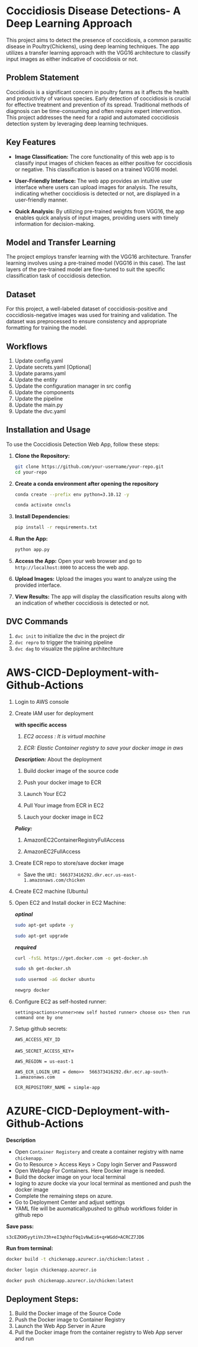 # Coccidiosis Disease Detections- A Deep Learning Approach

This project aims to detect the presence of coccidiosis, a common parasitic disease in Poultry(Chickens), using deep learning techniques. The app utilizes a transfer learning approach with the VGG16 architecture to classify input images as either indicative of coccidiosis or not.

## Problem Statement

Coccidiosis is a significant concern in poultry farms as it affects the health and productivity of various species. Early detection of coccidiosis is crucial for effective treatment and prevention of its spread. Traditional methods of diagnosis can be time-consuming and often require expert intervention. This project addresses the need for a rapid and automated coccidiosis detection system by leveraging deep learning techniques.

## Key Features

- **Image Classification:** The core functionality of this web app is to classify input images of chicken feaces as either positive for coccidiosis or negative. This classification is based on a trained VGG16 model.

- **User-Friendly Interface:** The web app provides an intuitive user interface where users can upload images for analysis. The results, indicating whether coccidiosis is detected or not, are displayed in a user-friendly manner.

- **Quick Analysis:** By utilizing pre-trained weights from VGG16, the app enables quick analysis of input images, providing users with timely information for decision-making.

## Model and Transfer Learning

The project employs transfer learning with the VGG16 architecture. Transfer learning involves using a pre-trained model (VGG16 in this case). The last layers of the pre-trained model are fine-tuned to suit the specific classification task of coccidiosis detection.

## Dataset

For this project, a well-labeled dataset of coccidiosis-positive and coccidiosis-negative images was used for training and validation. The dataset was preprocessed to ensure consistency and appropriate formatting for training the model.

## Workflows

1. Update config.yaml
2. Update secrets.yaml [Optional]
3. Update params.yaml
4. Update the entity
5. Update the configuration manager in src config
6. Update the components
7. Update the pipeline
8. Update the main.py
9. Update the dvc.yaml

## Installation and Usage

To use the Coccidiosis Detection Web App, follow these steps:

1. **Clone the Repository:**

   ```bash
   git clone https://github.com/your-username/your-repo.git
   cd your-repo
   ```

2. **Create a conda environment after opening the repository**

   ```bash
   conda create --prefix env python=3.10.12 -y
   ```

   ```bash
   conda activate cnncls
   ```

3. **Install Dependencies:**

   ```bash
   pip install -r requirements.txt
   ```

4. **Run the App:**

   ```bash
   python app.py
   ```

5. **Access the App:**
   Open your web browser and go to `http://localhost:8000` to access the web app.

6. **Upload Images:**
   Upload the images you want to analyze using the provided interface.

7. **View Results:**
   The app will display the classification results along with an indication of whether coccidiosis is detected or not.

## DVC Commands

1. `dvc init` to initialize the dvc in the project dir
2. `dvc repro` to trigger the training pipeline
3. `dvc dag` to visualize the pipline architechture

# AWS-CICD-Deployment-with-Github-Actions

1. Login to AWS console

2. Create IAM user for deployment

	**with specific access**

    
	1. *EC2 access : It is virtual machine*

	2. *ECR: Elastic Container registry to save your docker image in aws*

	**_Description:_** About the deployment

	1. Build docker image of the source code

	2. Push your docker image to ECR

	3. Launch Your EC2 

	4. Pull Your image from ECR in EC2

	5. Lauch your docker image in EC2

	**_Policy:_**

	1. AmazonEC2ContainerRegistryFullAccess

	2. AmazonEC2FullAccess

	
3. Create ECR repo to store/save docker image

    - Save the `URI: 566373416292.dkr.ecr.us-east-1.amazonaws.com/chicken`

4. Create EC2 machine (Ubuntu) 

5. Open EC2 and Install docker in EC2 Machine:

    **_optinal_**

    ```bash
    sudo apt-get update -y
    ```
	
	```bash
	sudo apt-get upgrade
	```	

	**_required_**

	```bash
	curl -fsSL https://get.docker.com -o get-docker.sh
	```
	```bash
	sudo sh get-docker.sh
	```

	```bash
	sudo usermod -aG docker ubuntu
	```

	```bash
	newgrp docker
	```
	
6. Configure EC2 as self-hosted runner:
   
   `setting>actions>runner>new self hosted runner> choose os> then run command one by one`


7. Setup github secrets:

    `AWS_ACCESS_KEY_ID`

    `AWS_SECRET_ACCESS_KEY`=

    `AWS_REGION = us-east-1`

    `AWS_ECR_LOGIN_URI = demo>>  566373416292.dkr.ecr.ap-south-1.amazonaws.com`

    `ECR_REPOSITORY_NAME = simple-app`

# AZURE-CICD-Deployment-with-Github-Actions

**Description**

- Open `Container Registery` and create a container registry with name `chickenapp`.
- Go to Resource > Access Keys > Copy login Server and Password
- Open WebApp For Containers. Here Docker image is needed.
- Build the docker image on your local terminal
- loging to azure docke via your local terminal as mentioned and push the docker image
- Complete the remaining steps on azure.
- Go to Deployment Center and adjust settings
- YAML file will be auomaticallypushed to github workflows folder in github repo

**Save pass:**

`s3cEZKH5yytiVnJ3h+eI3qhhzf9q1vNwEi6+q+WGdd+ACRCZ7JD6`

**Run from terminal:**

  ```bash
  docker build -t chickenapp.azurecr.io/chicken:latest .
  ```

  ```bash
  docker login chickenapp.azurecr.io
  ```
  
  ```bash
  docker push chickenapp.azurecr.io/chicken:latest
  ```


## Deployment Steps:

1. Build the Docker image of the Source Code
2. Push the Docker image to Container Registry
3. Launch the Web App Server in Azure 
4. Pull the Docker image from the container registry to Web App server and run 